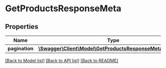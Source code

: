 # GetProductsResponseMeta

## Properties
Name | Type | Description | Notes
------------ | ------------- | ------------- | -------------
**pagination** | [**\Swagger\Client\Model\GetProductsResponseMetaPagination**](GetProductsResponseMetaPagination.md) |  | [optional] 

[[Back to Model list]](../README.md#documentation-for-models) [[Back to API list]](../README.md#documentation-for-api-endpoints) [[Back to README]](../README.md)



